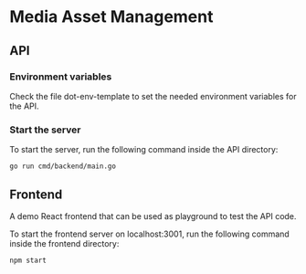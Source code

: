 # Media Asset Management


## API

### Environment variables 
Check the file dot-env-template to set the needed environment variables for the API. 

### Start the server
To start the server, run the following command inside the API directory:
```
go run cmd/backend/main.go
```




## Frontend

A demo React frontend that can be used as playground to test the API code.

To start the frontend server on localhost:3001, run the following command inside the frontend directory:

```
npm start
```